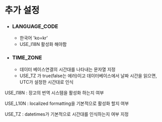 # 추가 설정

- ### LANGUAGE_CODE

  - 한국어 'ko=kr'
  - USE_I18N 활성화 해야함

- ### TIME_ZONE

  - 데이터 베이스연결의 시간대를 나타내는 문자열 지정
  - USE_TZ 가 true(false는 에러)이고 데이터베이스에서 날짜 시간을 읽으면, UTC가 설정한 시간대로 인식



USE_I18N : 장고의 번역 시스템을 활성화 하는지 여부

USE_L10N : localized formatting을 기본적으로 활성화 할지 여부

USE_TZ  : datetimes가 기본적으로 시간대를 인식하는지 여부 지정